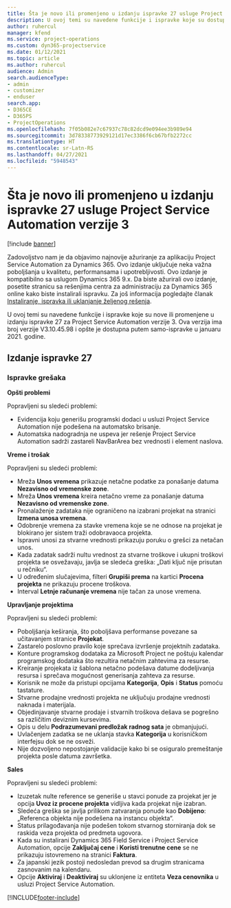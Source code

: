 ```yaml
---
title: Šta je novo ili promenjeno u izdanju ispravke 27 usluge Project Service Automation verzije 3
description: U ovoj temi su navedene funkcije i ispravke koje su dostupne u izdanju ispravke 27 za Project Service Automation verzije 3.
author: ruhercul
manager: kfend
ms.service: project-operations
ms.custom: dyn365-projectservice
ms.date: 01/12/2021
ms.topic: article
ms.author: ruhercul
audience: Admin
search.audienceType:
- admin
- customizer
- enduser
search.app:
- D365CE
- D365PS
- ProjectOperations
ms.openlocfilehash: 7f05b082e7c67937c78c82dcd9e094ee3b989e94
ms.sourcegitcommit: 3d78338773929121d17ec3386f6cb67bfb2272cc
ms.translationtype: HT
ms.contentlocale: sr-Latn-RS
ms.lasthandoff: 04/27/2021
ms.locfileid: "5948543"
---
```

# <a name="whats-new-or-changed-in-project-service-automation-update-release-27-v3"></a>Šta je novo ili promenjeno u izdanju ispravke 27 usluge Project Service Automation verzije 3

[!include [banner](../includes/psa-now-project-operations.md)]

Zadovoljstvo nam je da objavimo najnovije ažuriranje za aplikaciju Project Service Automation za Dynamics 365. Ovo izdanje uključuje neka važna poboljšanja u kvalitetu, performansama i upotrebljivosti. Ovo izdanje je kompatibilno sa uslugom Dynamics 365 9.x. Da biste ažurirali ovo izdanje, posetite stranicu sa rešenjima centra za administraciju za Dynamics 365 online kako biste instalirali ispravku. Za još informacija pogledajte članak [Instaliranje, ispravka ili uklanjanje željenog rešenja](/power-platform/admin/install-remove-preferred-solution).

U ovoj temi su navedene funkcije i ispravke koje su nove ili promenjene u izdanju ispravke 27 za Project Service Automation verzije 3. Ova verzija ima broj verzije V3.10.45.98 i opšte je dostupna putem samo-ispravke u januaru 2021. godine.

## <a name="update-release-27"></a>Izdanje ispravke 27

### <a name="bug-fixes"></a>Ispravke grešaka

**Opšti problemi**

Popravljeni su sledeći problemi:

- Evidencija koju generišu programski dodaci u usluzi Project Service Automation nije podešena na automatsko brisanje.
- Automatska nadogradnja ne uspeva jer rešenje Project Service Automation sadrži zastareli NavBarArea bez vrednosti i element naslova.

**Vreme i trošak**

Popravljeni su sledeći problemi:

- Mreža **Unos vremena** prikazuje netačne podatke za ponašanje datuma **Nezavisno od vremenske zone**.
- Mreža **Unos vremena** kreira netačno vreme za ponašanje datuma **Nezavisno od vremenske zone**.
- Pronalaženje zadataka nije ograničeno na izabrani projekat na stranici **Izmena unosa vremena**.
- Odobrenje vremena za stavke vremena koje se ne odnose na projekat je blokirano jer sistem traži odobravaoca projekta.
- Ispravni unosi za stvarne vrednosti prikazuju poruku o grešci za netačan unos.
- Kada zadatak sadrži nultu vrednost za stvarne troškove i ukupni troškovi projekta se osvežavaju, javlja se sledeća greška: „Dati ključ nije prisutan u rečniku“.
- U određenim slučajevima, filteri **Grupiši prema** na kartici **Procena projekta** ne prikazuju procene troškova.
- Interval **Letnje računanje vremena** nije tačan za unose vremena.

**Upravljanje projektima**

Popravljeni su sledeći problemi:

- Poboljšanja keširanja, što poboljšava performanse povezane sa učitavanjem stranice **Projekat**.
- Zastarelo poslovno pravilo koje sprečava izvršenje projektnih zadataka.
- Konture programskog dodataka za Microsoft Project ne poštuju kalendar programskog dodataka što rezultira netačnim zahtevima za resurse.
- Kreiranje projekata iz šablona netačno podešava datume dodeljivanja resursa i sprečava mogućnost generisanja zahteva za resurse.
- Korisnik ne može da pristupi opcijama **Kategorija**, **Opis** i **Status** pomoću tastature.
- Stvarne prodajne vrednosti projekta ne uključuju prodajne vrednosti naknada i materijala.
- Objedinjavanje stvarne prodaje i stvarnih troškova dešava se pogrešno sa različitim deviznim kursevima.
- Opis u delu **Podrazumevani predložak radnog sata** je obmanjujući.
- Uvlačenjem zadatka se ne uklanja stavka **Kategorija** u korisničkom interfejsu dok se ne osveži.
- Nije dozvoljeno nepostojanje validacije kako bi se osiguralo premeštanje projekta posle datuma završetka.

**Sales**

Popravljeni su sledeći problemi:

- Izuzetak nulte reference se generiše u stavci ponude za projekat jer je opcija **Uvoz iz procene projekta** vidljiva kada projekat nije izabran.
- Sledeća greška se javlja prilikom zatvaranja ponude kao **Dobijeno**: „Referenca objekta nije podešena na instancu objekta“.
- Status prilagođavanja nije podešen tokom stvarnog storniranja dok se raskida veza projekta od predmeta ugovora.
- Kada su instalirani Dynamics 365 Field Service i Project Service Automation, opcije **Zaključaj cene** i **Koristi trenutne cene** se ne prikazuju istovremeno na stranici **Faktura**.
- Za japanski jezik postoji nedosledan prevod sa drugim stranicama zasnovanim na kalendaru.
- Opcije **Aktiviraj** i **Deaktiviraj** su uklonjene iz entiteta **Veza cenovnika** u usluzi Project Service Automation.


[!INCLUDE[footer-include](../includes/footer-banner.md)]